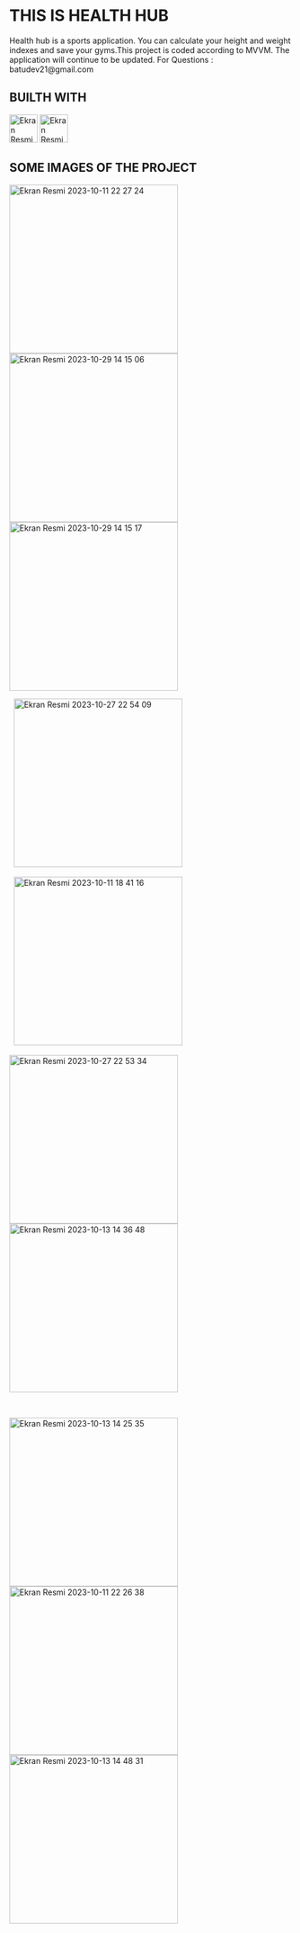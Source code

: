 <h1>THIS IS HEALTH HUB</h1>
<p1>
Health hub is a sports application. You can calculate your height and weight indexes and save your gyms.This project is coded according to MVVM. The application will continue to be updated.
For Questions : batudev21@gmail.com
  
</p1>

<h2>BUILTH WITH</h2>
<p3>

<img width="50" alt="Ekran Resmi 2023-10-13 15 20 52" src="https://github.com/batuakdogan/HealthHub/assets/77547523/cc8598de-0886-42f1-8891-ae65d66be26d">
<img width="50" alt="Ekran Resmi 2023-10-13 15 19 52" src="https://github.com/batuakdogan/HealthHub/assets/77547523/1bcea417-cba0-4132-ab0e-fec7f3f8db39">

  



</p3>

<h2>SOME IMAGES OF THE PROJECT</h2>


<img width="300" alt="Ekran Resmi 2023-10-11 22 27 24" src="https://github.com/batuakdogan/HealthHub/assets/77547523/02a794c6-8525-4b46-a5e1-db92d7d24c73">


<img width="300" alt="Ekran Resmi 2023-10-29 14 15 06" src="https://github.com/batuakdogan/HealthHub/assets/77547523/0740cefa-6ac3-4632-bb59-2fbd09a8411b">




<img width="300" alt="Ekran Resmi 2023-10-29 14 15 17" src="https://github.com/batuakdogan/HealthHub/assets/77547523/5fb234c5-01f3-433d-991a-de3ed30dfb28">


&nbsp;
<img width="300" alt="Ekran Resmi 2023-10-27 22 54 09" src="https://github.com/batuakdogan/HealthHub/assets/77547523/3391192b-3a5b-4c8c-9446-47f71db60870">




&nbsp;
<img width="300" alt="Ekran Resmi 2023-10-11 18 41 16" src="https://github.com/batuakdogan/HealthHub/assets/77547523/44a4aec7-f693-4e8f-8ac0-03b8cce8dfae">


<img width="300" alt="Ekran Resmi 2023-10-27 22 53 34" src="https://github.com/batuakdogan/HealthHub/assets/77547523/3dd774f2-7e4d-464d-b58d-2d2976a5b4c6">




<img width="300" alt="Ekran Resmi 2023-10-13 14 36 48" src="https://github.com/batuakdogan/HealthHub/assets/77547523/fcbf4fd2-3ecb-469f-850d-340b2813e507">









&nbsp;


<img width="300" alt="Ekran Resmi 2023-10-13 14 25 35" src="https://github.com/batuakdogan/HealthHub/assets/77547523/10d976e6-2647-4ec5-8619-2e89024a617b">





<img width="300" alt="Ekran Resmi 2023-10-11 22 26 38" src="https://github.com/batuakdogan/HealthHub/assets/77547523/d1e20a0d-fb7f-4e56-b7d5-889072dde432">




  

<img width="300" alt="Ekran Resmi 2023-10-13 14 48 31" src="https://github.com/batuakdogan/HealthHub/assets/77547523/d4704fe4-63dd-4fa1-8aab-377a86f911e2">







